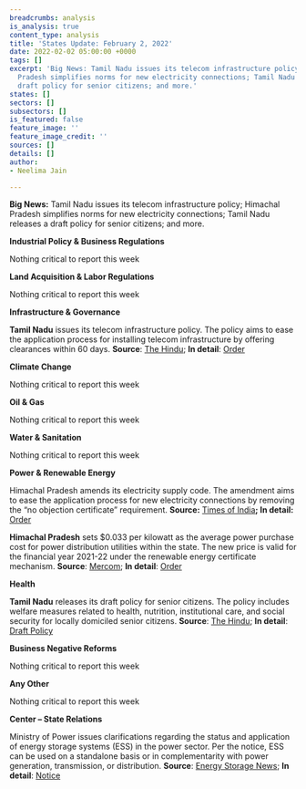 ```yaml
---
breadcrumbs: analysis
is_analysis: true
content_type: analysis
title: 'States Update: February 2, 2022'
date: 2022-02-02 05:00:00 +0000
tags: []
excerpt: 'Big News: Tamil Nadu issues its telecom infrastructure policy; Himachal
  Pradesh simplifies norms for new electricity connections; Tamil Nadu releases a
  draft policy for senior citizens; and more.'
states: []
sectors: []
subsectors: []
is_featured: false
feature_image: ''
feature_image_credit: ''
sources: []
details: []
author:
- Neelima Jain

---
```

**Big News:** Tamil Nadu issues its telecom infrastructure policy; Himachal Pradesh simplifies norms for new electricity connections; Tamil Nadu releases a draft policy for senior citizens; and more.

**Industrial Policy & Business Regulations**

Nothing critical to report this week

**Land Acquisition & Labor Regulations**

Nothing critical to report this week

**Infrastructure & Governance**

**Tamil Nadu** issues its telecom infrastructure policy. The policy aims to ease the application process for installing telecom infrastructure by offering clearances within 60 days. **Source**: [The Hindu](https://www.thehindu.com/news/national/tamil-nadu/tn-unveils-its-telecom-infrastructure-policy-2022/article38336377.ece); **In detail**: [Order](https://cms.tn.gov.in/sites/default/files/go/it_e_4_2022_Ms.pdf)

**Climate Change**

Nothing critical to report this week

**Oil & Gas**

Nothing critical to report this week

**Water & Sanitation**

Nothing critical to report this week

**Power & Renewable Energy**

Himachal Pradesh amends its electricity supply code. The amendment aims to ease the application process for new electricity connections by removing the “no objection certificate” requirement. **Source:** [Times of India](https://timesofindia.indiatimes.com/city/shimla/himachal-pradesh-simplifies-norms-to-get-new-electricity-connection/articleshow/89194395.cms)**; In detail:** [Order](http://hperc.org/File1/osupplycode5-22.pdf)

**Himachal Pradesh** sets $0.033 per kilowatt as the average power purchase cost for power distribution utilities within the state. The new price is valid for the financial year 2021-22 under the renewable energy certificate mechanism. **Source**: [Mercom](https://mercomindia.com/commission-power-purchase-costs-himachal/); **In detail**: [Order](http://hperc.org/File/appc21-22.pdf)

**Health**

**Tamil Nadu** releases its draft policy for senior citizens. The policy includes welfare measures related to health, nutrition, institutional care, and social security for locally domiciled senior citizens. **Source**: [The Hindu](https://www.thehindu.com/news/national/tamil-nadu/acknowledging-demographic-transition-tn-prepares-draft-policy-for-elders/article38341535.ece); **In detail**: [Draft Policy](https://cms.tn.gov.in/sites/default/files/documents/TN_Policy_Senior_Citizens_2022_draft_0.pdf)

**Business Negative Reforms**

Nothing critical to report this week

**Any Other**

Nothing critical to report this week

**Center – State Relations**

Ministry of Power issues clarifications regarding the status and application of energy storage systems (ESS) in the power sector. Per the notice, ESS can be used on a standalone basis or in complementarity with power generation, transmission, or distribution. **Source**: [Energy Storage News](https://www.energy-storage.news/indias-ministry-of-power-clarifies-essential-role-of-energy-storage-systems/); **In detail**: [Notice](https://powermin.gov.in/sites/default/files/webform/notices/Clarification_regarding_usage_of_Energy_Storage_System%28ESS%29_in_various_applications_across_the_entire_value_chain_of_power_Sector.pdf)
